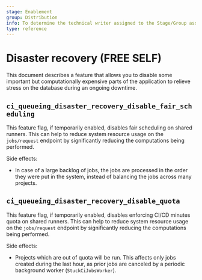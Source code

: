 ```yaml
---
stage: Enablement
group: Distribution
info: To determine the technical writer assigned to the Stage/Group associated with this page, see https://about.gitlab.com/handbook/engineering/ux/technical-writing/#assignments
type: reference
---
```


# Disaster recovery **(FREE SELF)**

This document describes a feature that allows you to disable some important but computationally
expensive parts of the application to relieve stress on the database during an ongoing downtime.

## `ci_queueing_disaster_recovery_disable_fair_scheduling`

This feature flag, if temporarily enabled, disables fair scheduling on shared runners.
This can help to reduce system resource usage on the `jobs/request` endpoint
by significantly reducing the computations being performed.

Side effects:

- In case of a large backlog of jobs, the jobs are processed in the order
  they were put in the system, instead of balancing the jobs across many projects.

## `ci_queueing_disaster_recovery_disable_quota`

This feature flag, if temporarily enabled, disables enforcing CI/CD minutes quota
on shared runners. This can help to reduce system resource usage on the
`jobs/request` endpoint by significantly reducing the computations being
performed.

Side effects:

- Projects which are out of quota will be run. This affects
  only jobs created during the last hour, as prior jobs are canceled
  by a periodic background worker (`StuckCiJobsWorker`).
